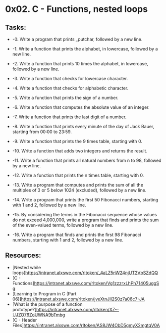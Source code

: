 # 0x02. C - Functions, nested loops

## Tasks:
* -0. Write a program that prints _putchar, followed by a new line.
 
* -1. Write a function that prints the alphabet, in lowercase, followed by a new line.

* -2. Write a function that prints 10 times the alphabet, in lowercase, followed by a new line.

* -3. Write a function that checks for lowercase character.

* -4. Write a function that checks for alphabetic character.

* -5. Write a function that prints the sign of a number.

* -6. Write a function that computes the absolute value of an integer.

* -7. Write a function that prints the last digit of a number.

* -8. Write a function that prints every minute of the day of Jack Bauer, starting from 00:00 to 23:59.

* -9. Write a function that prints the 9 times table, starting with 0.

* -10. Write a function that adds two integers and returns the result.

* -11. Write a function that prints all natural numbers from n to 98, followed by a new line.

* -12. Write a function that prints the n times table, starting with 0.

* -13. Write a program that computes and prints the sum of all the multiples of 3 or 5 below
1024 (excluded), followed by a new line.

* -14. Write a program that prints the first 50 Fibonacci numbers, starting with 1 and 2, followed by a new line.

* -15. By considering the terms in the Fibonacci sequence whose values do not exceed 4,000,000,
write a program that finds and prints the sum of the even-valued terms, followed by a new line.

* -16. Write a program that finds and prints the first 98 Fibonacci numbers,
starting with 1 and 2, followed by a new line.

## Resources:
* [Nested while loops]https://intranet.alxswe.com/rltoken/_4aLZ5nW24njUT2VbSZdQQ
* [C - Functions]https://intranet.alxswe.com/rltoken/Vg1zzzrxLhPh71405uggSg
* [Learning to Program in C (Part 06)]https://intranet.alxswe.com/rltoken/jveXtnJII2S0z7a06c7-JA
* [What is the purpose of a function prototype?]https://intranet.alxswe.com/rltoken/XZ--UJZO76ZoUWNA9bTmbg
* [C - Header Files]https://intranet.alxswe.com/rltoken/AS8JW4ObD5gmyX2mgtqV0A